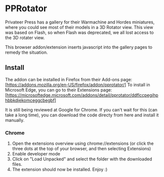# PPRotator

Privateer Press has a gallery for their Warmachine and Hordes miniatures, where you could see most of their models in a 3D Rotator view. This view was based on Flash, so when Flash was deprecated, we all lost access to the 3D rotater view.

This browser addon/extension inserts javascript into the gallery pages to remedy the situation.

## Install

The addon can be installed in Firefox from their Add-ons page: [https://addons.mozilla.org/en-US/firefox/addon/pprotator/]
To install in Microsoft Edge, you can go to their Extensions page: [https://microsoftedge.microsoft.com/addons/detail/pprotator/ddflccpegihphbbkdjekomceggcbegbf]

It is still being reviewed at Google for Chrome. If you can't wait for this (can take a long time), you can download the code directy from here and install it manually.

### Chrome

1. Open the extensions overview using chrome://extensions (or click the three dots at the top of your browser, and then selecting Extensions)
2. Enable developer mode
3. Click on "Load Unpacked" and select the folder with the downloaded files.
4. The extension should now be installed. Enjoy :)

